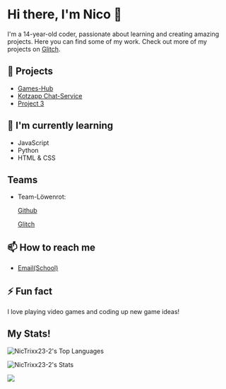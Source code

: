 # Hi there, I'm Nico 👋

I'm a 14-year-old coder, passionate about learning and creating amazing projects. Here you can find some of my work. Check out more of my projects on [Glitch](https://games-hub.glitch.me/).

## 🔭 Projects
- [Games-Hub](https://games-hub.glitch.com/)
- [Kotzapp Chat-Service](https://kotzapp.glitch.me)
- [Project 3](#)

## 🌱 I'm currently learning
- JavaScript
- Python
- HTML & CSS

## Teams 

- Team-Löwenrot:
  
    [Github](https://github.com/orgs/Team-Loewenrot/)
  
    [Glitch](https://glitch.com/@team-loewenrot)

## 📫 How to reach me
- [Email(School)](mailto:nico.scholl@loewenrot.de)


## ⚡ Fun fact
I love playing video games and coding up new game ideas!


## My Stats!
![NicTrixx23-2's Top Languages](https://github-readme-stats.vercel.app/api/top-langs/?username=NicTrixx23-2&theme=vue-dark&show_icons=true&hide_border=true&layout=compact)

![NicTrixx23-2's Stats](https://github-readme-stats.vercel.app/api?username=NicTrixx23-2&theme=vue-dark&show_icons=true&hide_border=true&count_private=true)

![](https://komarev.com/ghpvc/?username=NicTrixx23-2&color=red)

